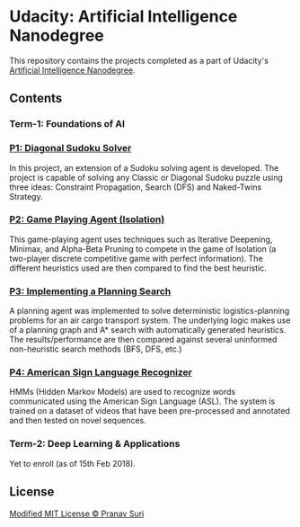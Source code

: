 # Udacity: Artificial Intelligence Nanodegree

This repository contains the projects completed as a part of Udacity's [Artificial Intelligence Nanodegree](https://in.udacity.com/course/artificial-intelligence-nanodegree--nd889).

## Contents

### Term-1: Foundations of AI

### [P1: Diagonal Sudoku Solver](https://goo.gl/rqXHwb)
In this project, an extension of a Sudoku solving agent is developed. The project is capable of solving any Classic or Diagonal Sudoku puzzle using three ideas: Constraint Propagation, Search (DFS) and Naked-Twins Strategy.

### [P2: Game Playing Agent (Isolation)](https://goo.gl/ZjWYgv)
This game-playing agent uses techniques such as Iterative Deepening, Minimax, and Alpha-Beta Pruning to compete in the game of Isolation (a two-player discrete competitive game with perfect information). The different heuristics used are then compared to find the best heuristic.

### [P3: Implementing a Planning Search](https://goo.gl/Yjmkp3)
A planning agent was implemented to solve deterministic logistics-planning problems for an air cargo transport system. The underlying logic makes use of a planning graph and A* search with automatically generated heuristics. The results/performance are then compared against several uninformed non-heuristic search methods (BFS, DFS, etc.)

### [P4: American Sign Language Recognizer](https://goo.gl/UJoxXj)
HMMs (Hidden Markov Models) are used to recognize words communicated using the American Sign Language (ASL). The system is trained on a dataset of videos that have been pre-processed and annotated and then tested on novel sequences.

### Term-2: Deep Learning & Applications
Yet to enroll (as of 15th Feb 2018).

## License
[Modified MIT License © Pranav Suri](/License.txt)
